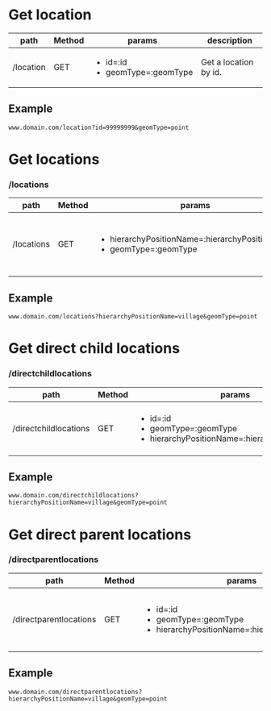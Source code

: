 
# Get location

| path  |  Method  |  params  | description  |
|---|---|---|---|
|  /location  |  GET  |  <ul><li>id=:id</li> <li>geomType=:geomType</li></ul>  |  Get a location by id.  |

## Example
```
www.domain.com/location?id=99999999&geomType=point
```

# Get locations

### /locations
| path  |  Method  |  params  | description  |
|---|---|---|---|
|  /locations  |  GET  |  <ul><li>hierarchyPositionName=:hierarchyPositionName</li> <li>geomType=:geomType</li></ul>  |  Get all locations at a specific level in the location heirarchy.  |

## Example
```
www.domain.com/locations?hierarchyPositionName=village&geomType=point
```

# Get direct child locations

### /directchildlocations
| path  |  Method  |  params  | description  |
|---|---|---|---|
|  /directchildlocations  |  GET  |  <ul><li>id=:id</li> <li>geomType=:geomType</li> <li>hierarchyPositionName=:hierarchyPositionName </li></ul>  |  Get all direct child locations of a specific location.  |

## Example
```
www.domain.com/directchildlocations?hierarchyPositionName=village&geomType=point
```

# Get direct parent locations

### /directparentlocations
| path  |  Method  |  params  | description  |
|---|---|---|---|
|  /directparentlocations  |  GET  |  <ul> <li>id=:id</li> <li>geomType=:geomType</li> <li>hierarchyPositionName=:hierarchyPositionName </li></ul>  |  Get all direct parent locations of a specific location.  |

## Example
```
www.domain.com/directparentlocations?hierarchyPositionName=village&geomType=point
```
